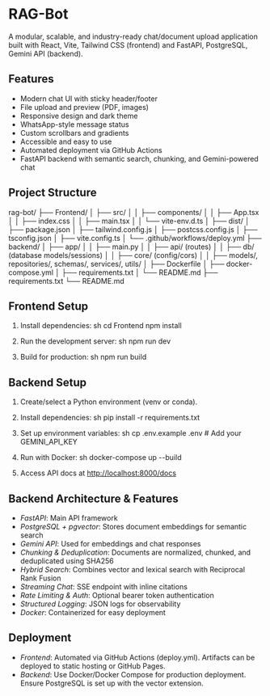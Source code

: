 # RAG-Bot

A modular, scalable, and industry-ready chat/document upload application built with React, Vite, Tailwind CSS (frontend) and FastAPI, PostgreSQL, Gemini API (backend).

## Features
- Modern chat UI with sticky header/footer
- File upload and preview (PDF, images)
- Responsive design and dark theme
- WhatsApp-style message status
- Custom scrollbars and gradients
- Accessible and easy to use
- Automated deployment via GitHub Actions
- FastAPI backend with semantic search, chunking, and Gemini-powered chat

## Project Structure

rag-bot/
├── Frontend/
│   ├── src/
│   │   ├── components/
│   │   ├── App.tsx
│   │   ├── index.css
│   │   ├── main.tsx
│   │   └── vite-env.d.ts
│   ├── dist/
│   ├── package.json
│   ├── tailwind.config.js
│   ├── postcss.config.js
│   ├── tsconfig.json
│   ├── vite.config.ts
│   └── .github/workflows/deploy.yml
├── backend/
│   ├── app/
│   │   ├── main.py
│   │   ├── api/ (routes)
│   │   ├── db/ (database models/sessions)
│   │   ├── core/ (config/cors)
│   │   ├── models/, repositories/, schemas/, services/, utils/
│   ├── Dockerfile
│   ├── docker-compose.yml
│   ├── requirements.txt
│   └── README.md
├── requirements.txt
└── README.md


## Frontend Setup
1. Install dependencies:
   sh
   cd Frontend
   npm install
   
2. Run the development server:
   sh
   npm run dev
   
3. Build for production:
   sh
   npm run build
   

## Backend Setup
1. Create/select a Python environment (venv or conda).
2. Install dependencies:
   sh
   pip install -r requirements.txt
   
3. Set up environment variables:
   sh
   cp .env.example .env  # Add your GEMINI_API_KEY
   
4. Run with Docker:
   sh
   docker-compose up --build
   
5. Access API docs at [http://localhost:8000/docs](http://localhost:8000/docs)

## Backend Architecture & Features
- *FastAPI*: Main API framework
- *PostgreSQL + pgvector*: Stores document embeddings for semantic search
- *Gemini API*: Used for embeddings and chat responses
- *Chunking & Deduplication*: Documents are normalized, chunked, and deduplicated using SHA256
- *Hybrid Search*: Combines vector and lexical search with Reciprocal Rank Fusion
- *Streaming Chat*: SSE endpoint with inline citations
- *Rate Limiting & Auth*: Optional bearer token authentication
- *Structured Logging*: JSON logs for observability
- *Docker*: Containerized for easy deployment

## Deployment
- *Frontend*: Automated via GitHub Actions (deploy.yml). Artifacts can be deployed to static hosting or GitHub Pages.
- *Backend*: Use Docker/Docker Compose for production deployment. Ensure PostgreSQL is set up with the vector extension.
